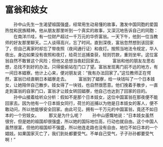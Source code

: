 # 富翁和妓女
　　孙中山先生一生渴望祖国强盛，经常用生动易懂的故事，激发中国同胞的爱国热忱和民族精神。他从朋友那里听到一个真实的故事，又深沉地告诉自己的同胞： 
　　在南洋爪哇，有一位财产超过一千万元的华侨富翁。一天下午，他到一位当教师的好友那里聊天。二人谈得高兴，忘了时间。直到深夜，富翁忽然想到该回家了，但自己离家时却忘了带夜照（夜间通行证）和夜灯。按照当地法令规定，华人夜出，身边如果没有夜照和夜灯，给荷兰巡捕查获，轻则罚款，重则坐牢。这位富翁自然不敢冒这个风险；但他又总想当夜赶回家去。 
　　富翁和他的朋友左思右想，总找不到好的办法，只得偷偷站在门口了望。富翁发现离门前不远的地方，有一间日本娼寮。他计上心来，便对朋友说：“我有办法回家了。”这位教师正在愕然，富翁已经直朝日本娼寮走去。 
　　富翁到了娼寮，给一块钱叫了一个日本妓女，让她陪伴自己散步。妓女得了一块钱，也自然很愿意。他们挽着手散步，一直走到富翁的自家门口，富翁才让妓女转回娼寮，他自己也达到了回家的目的。 
　　孙中山接着给听众分析：假如不是那个日本妓女，这位中国富翁在那夜便不能回家去。因为他有一个日本妓女同行，荷兰的巡捕以为他是日本妓女的客人，便不敢动问，所以他能够安全回家。由此可见，拥有一千万元的中国富翁，竟还不如日本的一个穷妓女。 
　　那又是为什么呢？ 
　　孙中山感慨地说：“日本妓女虽然很穷，但是她的祖国却很强盛，所以她的国际地位高，行动也就自由。这个中国人虽然很富，但他的祖国却不强盛，所以他连走路也没有自由，地位不如日本的一个娼妓。如果国家灭亡了，我们到处都要受气。不单自己受气，子子孙孙都要受气啊！”
 